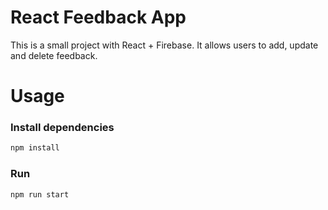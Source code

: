 # React Feedback App

This is a small project with React + Firebase. It allows users to add, update and delete feedback.

# Usage

### Install dependencies

```bash
npm install
```

### Run

```bash
npm run start
```
